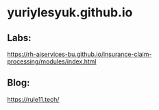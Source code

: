 # yuriylesyuk.github.io






## Labs:

https://rh-aiservices-bu.github.io/insurance-claim-processing/modules/index.html

## Blog:

https://rule11.tech/